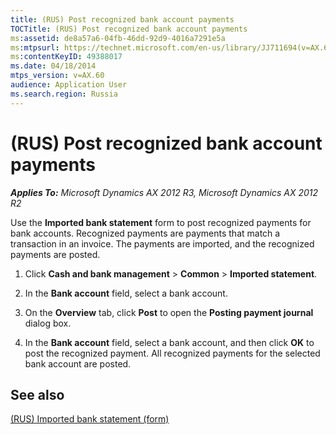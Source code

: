 ```yaml
---
title: (RUS) Post recognized bank account payments
TOCTitle: (RUS) Post recognized bank account payments
ms:assetid: de8a57a6-04fb-46dd-92d9-4016a7291e5a
ms:mtpsurl: https://technet.microsoft.com/en-us/library/JJ711694(v=AX.60)
ms:contentKeyID: 49388017
ms.date: 04/18/2014
mtps_version: v=AX.60
audience: Application User
ms.search.region: Russia
---
```


# (RUS) Post recognized bank account payments 


_**Applies To:** Microsoft Dynamics AX 2012 R3, Microsoft Dynamics AX 2012 R2_

Use the **Imported bank statement** form to post recognized payments for bank accounts. Recognized payments are payments that match a transaction in an invoice. The payments are imported, and the recognized payments are posted.

1.  Click **Cash and bank management** \> **Common** \> **Imported statement**.

2.  In the **Bank account** field, select a bank account.

3.  On the **Overview** tab, click **Post** to open the **Posting payment journal** dialog box.

4.  In the **Bank account** field, select a bank account, and then click **OK** to post the recognized payment. All recognized payments for the selected bank account are posted.

## See also

[(RUS) Imported bank statement (form)](https://technet.microsoft.com/en-us/library/jj733281\(v=ax.60\))

  


